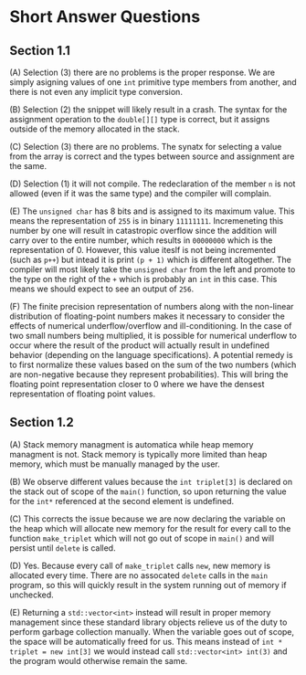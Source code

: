 # Short Answer Questions

## Section 1.1

(A) Selection (3) there are no problems is the proper response. We are simply asigning values of one `int` primitive type members from another, and there is not even any implicit type conversion.

(B) Selection (2) the snippet will likely result in a crash. The syntax for the assignment operation to the `double[][]` type is correct, but it assigns outside of the memory allocated in the stack.

(C) Selection (3) there are no problems. The synatx for selecting a value from the array is correct and the types between source and assignment are the same.

(D) Selection (1) it will not compile. The redeclaration of the member `n` is not allowed (even if it was the same type) and the compiler will complain.

(E) The `unsigned char` has 8 bits and is assigned to its maximum value. This means the representation of `255` is in binary `11111111`. Incremeneting this number by one will result in catastropic overflow since the addition will carry over to the entire number, which results in `00000000` which is the representation of 0. However, this value iteslf is not being incremented (such as `p++`) but intead it is print `(p + 1)` which is different altogether. The compiler will most likely take the `unsigned char` from the left and promote to the type on the right of the `+` which is probably an `int` in this case. This means we should expect to see an output of `256`.

(F) The finite precision representation of numbers along with the non-linear distribution of floating-point numbers makes it necessary to consider the effects of numerical underflow/overflow and ill-conditioning. In the case of two small numbers being multiplied, it is possible for numerical underflow to occur where the result of the product will actually result in undefined behavior (depending on the language specifications). A potential remedy is to first normalize these values based on the sum of the two numbers (which are non-negative because they represent probabilities). This will bring the floating point representation closer to 0 where we have the densest representation of floating point values.

## Section 1.2

(A) Stack memory managment is automatica while heap memory managment is not. Stack memory is typically more limited than heap memory, which must be manually managed by the user. 

(B) We observe different values because the `int triplet[3]` is declared on the stack out of scope of the `main()` function, so upon returning the value for the `int*` referenced at the second element is undefined.

(C) This corrects the issue because we are now declaring the variable on the heap which will allocate new memory for the result for every call to the function `make_triplet` which will not go out of scope in `main()` and will persist until `delete` is called. 

(D) Yes. Because every call of `make_triplet` calls `new`, new memory is allocated every time. There are no assocated `delete` calls in the `main` program, so this will quickly result in the system running out of memory if unchecked.

(E) Returning a `std::vector<int>` instead will result in proper memory management since these standard library objects relieve us of the duty to perform garbage collection manually. When the variable goes out of scope, the space will be automatically freed for us. This means instead of `int * triplet = new int[3]` we would instead call `std::vector<int> int(3)` and the program would otherwise remain the same. 